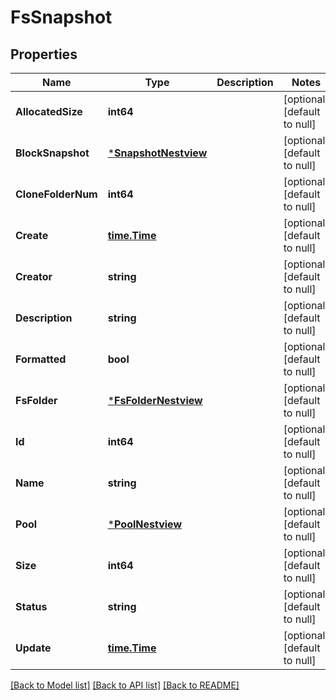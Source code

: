 # FsSnapshot

## Properties
Name | Type | Description | Notes
------------ | ------------- | ------------- | -------------
**AllocatedSize** | **int64** |  | [optional] [default to null]
**BlockSnapshot** | [***SnapshotNestview**](Snapshot_Nestview.md) |  | [optional] [default to null]
**CloneFolderNum** | **int64** |  | [optional] [default to null]
**Create** | [**time.Time**](time.Time.md) |  | [optional] [default to null]
**Creator** | **string** |  | [optional] [default to null]
**Description** | **string** |  | [optional] [default to null]
**Formatted** | **bool** |  | [optional] [default to null]
**FsFolder** | [***FsFolderNestview**](FSFolder_Nestview.md) |  | [optional] [default to null]
**Id** | **int64** |  | [optional] [default to null]
**Name** | **string** |  | [optional] [default to null]
**Pool** | [***PoolNestview**](Pool_Nestview.md) |  | [optional] [default to null]
**Size** | **int64** |  | [optional] [default to null]
**Status** | **string** |  | [optional] [default to null]
**Update** | [**time.Time**](time.Time.md) |  | [optional] [default to null]

[[Back to Model list]](../README.md#documentation-for-models) [[Back to API list]](../README.md#documentation-for-api-endpoints) [[Back to README]](../README.md)


